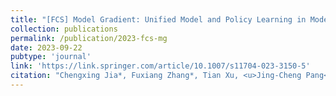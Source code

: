 ```yaml
---
title: "[FCS] Model Gradient: Unified Model and Policy Learning in Model-based Reinforcement Learning"
collection: publications
permalink: /publication/2023-fcs-mg
date: 2023-09-22
pubtype: 'journal'
link: 'https://link.springer.com/article/10.1007/s11704-023-3150-5'
citation: "Chengxing Jia*, Fuxiang Zhang*, Tian Xu, <u>Jing-Cheng Pang</u>, Zongzhang Zhang and Yang Yu. <i> Model Gradient: Unified Model and Policy Learning in Model-based Reinforcement Learning. </i>  <b>Frontiers of Computer Science</b>, , 2024."
---
```

